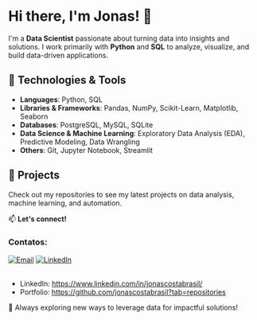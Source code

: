 # Hi there, I'm Jonas! 👋

I'm a **Data Scientist** passionate about turning data into insights and solutions. I work primarily with **Python** and **SQL** to analyze, visualize, and build data-driven applications.

## 🔧 Technologies & Tools
- **Languages**: Python, SQL
- **Libraries & Frameworks**: Pandas, NumPy, Scikit-Learn, Matplotlib, Seaborn
- **Databases**: PostgreSQL, MySQL, SQLite
- **Data Science & Machine Learning**: Exploratory Data Analysis (EDA), Predictive Modeling, Data Wrangling
- **Others**: Git, Jupyter Notebook, Streamlit

## 📌 Projects
Check out my repositories to see my latest projects on data analysis, machine learning, and automation.

📫 **Let's connect!**

<h3> Contatos: </h3>
  <a href="mailto:jonascostabrasil@gmail.com"><img src="https://skillicons.dev/icons?i=gmail" alt="Email" title="Email" /></a>
  <a href="https://www.linkedin.com/in/jonascostabrasil/" target="_blank"><img src="https://skillicons.dev/icons?i=linkedin" alt="LinkedIn" title="LinkedIn" /></a>
  <br>
  <br>

- LinkedIn: https://www.linkedin.com/in/jonascostabrasil/
- Portfolio: https://github.com/jonascostabrasil?tab=repositories

🚀 Always exploring new ways to leverage data for impactful solutions!
